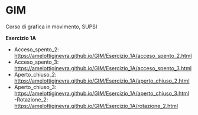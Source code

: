 # GIM
Corso di grafica in movimento, SUPSI

**Esercizio 1A**
- Acceso_spento_2:
https://amelottiginevra.github.io/GIM/Esercizio_1A/acceso_spento_2.html
- Acceso_spento_3:
https://amelottiginevra.github.io/GIM/Esercizio_1A/acceso_spento_3.html
- Aperto_chiuso_2:
https://amelottiginevra.github.io/GIM/Esercizio_1A/aperto_chiuso_2.html
- Aperto_chiuso_3:
https://amelottiginevra.github.io/GIM/Esercizio_1A/aperto_chiuso_3.html
-Rotazione_2:
https://amelottiginevra.github.io/GIM/Esercizio_1A/rotazione_2.html
